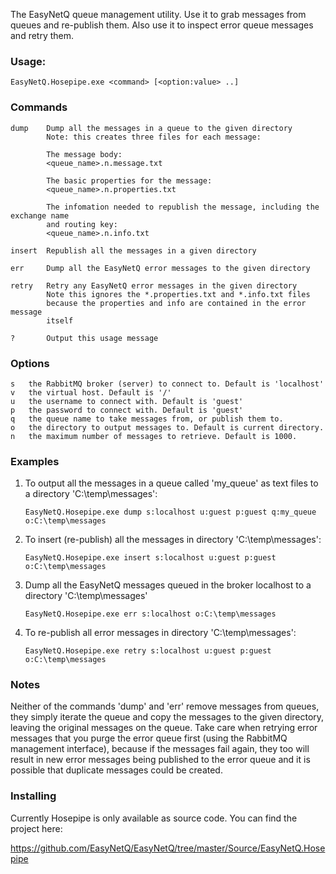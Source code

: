 The EasyNetQ queue management utility. Use it to grab messages from queues and re-publish them. Also use it to inspect error queue messages and retry them.

### Usage:

    EasyNetQ.Hosepipe.exe <command> [<option:value> ..]

### Commands

	dump	Dump all the messages in a queue to the given directory
			Note: this creates three files for each message:

			The message body:
			<queue_name>.n.message.txt

			The basic properties for the message:
			<queue_name>.n.properties.txt

			The infomation needed to republish the message, including the exchange name
			and routing key:
			<queue_name>.n.info.txt

	insert	Republish all the messages in a given directory

	err		Dump all the EasyNetQ error messages to the given directory

	retry	Retry any EasyNetQ error messages in the given directory
			Note this ignores the *.properties.txt and *.info.txt files
			because the properties and info are contained in the error message
			itself

	?		Output this usage message

### Options

	s	the RabbitMQ broker (server) to connect to. Default is 'localhost'
	v	the virtual host. Default is '/'
	u	the username to connect with. Default is 'guest'
	p	the password to connect with. Default is 'guest'
	q	the queue name to take messages from, or publish them to.
	o	the directory to output messages to. Default is current directory.
	n	the maximum number of messages to retrieve. Default is 1000.

### Examples
	
1. To output all the messages in a queue called 'my_queue' as text files 
   to a directory 'C:\temp\messages':

    `EasyNetQ.Hosepipe.exe dump s:localhost u:guest p:guest q:my_queue o:C:\temp\messages`

2. To insert (re-publish) all the messages in directory 'C:\temp\messages':

    `EasyNetQ.Hosepipe.exe insert s:localhost u:guest p:guest o:C:\temp\messages`

3. Dump all the EasyNetQ messages queued in the broker localhost to a directory
   'C:\temp\messages'

    `EasyNetQ.Hosepipe.exe err s:localhost o:C:\temp\messages`

4. To re-publish all error messages in directory 'C:\temp\messages':

    `EasyNetQ.Hosepipe.exe retry s:localhost u:guest p:guest o:C:\temp\messages`

### Notes

Neither of the commands 'dump' and 'err' remove messages from queues, they simply
iterate the queue and copy the messages to the given directory, leaving the original 
messages on the queue. Take care when retrying error messages that you purge the error 
queue first (using the RabbitMQ management interface), because if the messages fail 
again, they too will result in new error messages being published to the error queue 
and it is possible that	duplicate messages could be created.

### Installing

Currently Hosepipe is only available as source code. You can find the project here:

https://github.com/EasyNetQ/EasyNetQ/tree/master/Source/EasyNetQ.Hosepipe